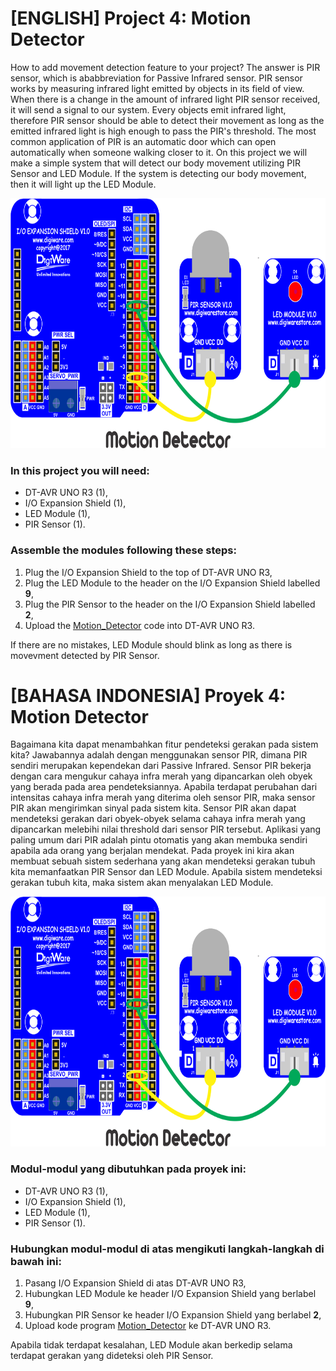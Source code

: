 # [ENGLISH] Project 4: Motion Detector
How to add movement detection feature to your project? The answer is PIR sensor, which is ababbreviation for Passive Infrared sensor. PIR sensor works by measuring infrared light emitted by objects in its field of view. When there is a change in the amount of infrared light PIR sensor received, it will send a signal to our system. Every objects emit infrared light, therefore PIR sensor should be able to detect their movement as long as the emitted infrared light is high enough to pass the PIR's threshold. The most common application of PIR is an automatic door which can open automatically when someone walking closer to it. On this project we will make a simple system that will detect our body movement utilizing PIR Sensor and LED Module. If the system is detecting our body movement, then it will light up the LED Module.

<img src="/images/Motion_Detector.png" height="400">

### In this project you will need:
* DT-AVR UNO R3 (1),
* I/O Expansion Shield (1),
* LED Module (1),
* PIR Sensor (1).

### Assemble the modules following these steps:
1. Plug the I/O Expansion Shield to the top of DT-AVR UNO R3,
2. Plug the LED Module to the header on the I/O Expansion Shield labelled **9**,
3. Plug the PIR Sensor to the header on the I/O Expansion Shield labelled **2**,
4. Upload the [Motion_Detector](/04_Motion_Detector/Motion_Detector) code into DT-AVR UNO R3.

If there are no mistakes, LED Module should blink as long as there is movevment detected by PIR Sensor.

# [BAHASA INDONESIA] Proyek 4: Motion Detector
Bagaimana kita dapat menambahkan fitur pendeteksi gerakan pada sistem kita? Jawabannya adalah dengan menggunakan sensor PIR, dimana PIR sendiri merupakan kependekan dari Passive Infrared. Sensor PIR bekerja dengan cara mengukur cahaya infra merah yang dipancarkan oleh obyek yang berada pada area pendeteksiannya. Apabila terdapat perubahan dari intensitas cahaya infra merah yang diterima oleh sensor PIR, maka sensor PIR akan mengirimkan sinyal pada sistem kita. Sensor PIR akan dapat mendeteksi gerakan dari obyek-obyek selama cahaya infra merah yang dipancarkan melebihi nilai threshold dari sensor PIR tersebut. Aplikasi yang paling umum dari PIR adalah pintu otomatis yang akan membuka sendiri apabila ada orang yang berjalan mendekat. Pada proyek ini kira akan membuat sebuah sistem sederhana yang akan mendeteksi gerakan tubuh kita memanfaatkan PIR Sensor dan LED Module. Apabila sistem mendeteksi gerakan tubuh kita, maka sistem akan menyalakan LED Module.

<img src="/images/Motion_Detector.png" height="400">

### Modul-modul yang dibutuhkan pada proyek ini:
* DT-AVR UNO R3 (1),
* I/O Expansion Shield (1),
* LED Module (1),
* PIR Sensor (1).

### Hubungkan modul-modul di atas mengikuti langkah-langkah di bawah ini:
1. Pasang I/O Expansion Shield di atas DT-AVR UNO R3,
2. Hubungkan LED Module ke header I/O Expansion Shield yang berlabel **9**,
3. Hubungkan PIR Sensor ke header I/O Expansion Shield yang berlabel **2**,
4. Upload kode program [Motion_Detector](/04_Motion_Detector/Motion_Detector) ke DT-AVR UNO R3.

Apabila tidak terdapat kesalahan, LED Module akan berkedip selama terdapat gerakan yang dideteksi oleh PIR Sensor.
